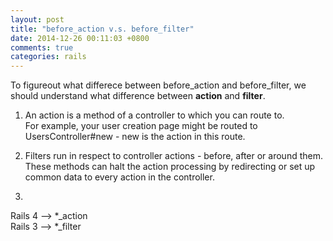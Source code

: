 ```yaml
---
layout: post
title: "before_action v.s. before_filter"
date: 2014-12-26 00:11:03 +0800
comments: true
categories: rails
---
```

To figureout what differece between before_action and before_filter, we should understand what difference between **action** and **filter**.
1. An action is a method of a controller to which you can route to.  
For example, your user creation page might be routed to UsersController#new - new is the action in this route.

2. Filters run in respect to controller actions - before, after or around them.  
These methods can halt the action processing by redirecting or set up common data to every action in the controller.

3. 
Rails 4 --> *_action  
Rails 3 --> *_filter
